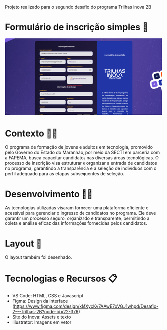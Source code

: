 Projeto realizado para o segundo desafio do programa Trilhas inova 2B

# Formulário de inscrição simples 📝

![Captura de tela 2025-06-04](https://github.com/Devmmls/FrontProjectEJA/blob/main/assets/formulario-img.png)

# Contexto ✍🏻

O programa de formação de jovens e adultos em tecnologia, promovido pelo Governo do
Estado do Maranhão, por meio da SECTI em parceria com a FAPEMA, busca capacitar
candidatos nas diversas áreas tecnológicas. O processo de inscrição visa estruturar e organizar a
entrada de candidatos no programa, garantindo a transparência e a seleção de indivíduos com o
perfil adequado para as etapas subsequentes de seleção.

# Desenvolvimento 👩‍💻

As tecnologias utilizadas visaram fornecer uma plataforma eficiente e acessível para gerenciar o ingresso de candidatos no
programa. Ele deve garantir um processo seguro, organizado e transparente, permitindo a coleta
e análise eficaz das informações fornecidas pelos candidatos.

# Layout 🎨

O layout também foi desenhado.

# Tecnologias e Recursos 📋

- VS Code: HTML, CSS e Javascript
- Figma: Design da interface (https://www.figma.com/design/xMXycKv7AAwE7oVGJ1whpd/Desafio-2---Trilhas-2B?node-id=22-376)
- Site do Inova: Assets e texto
- Illustrator: Imagens em vetor

